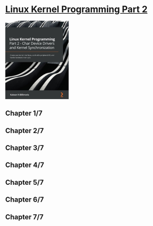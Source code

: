 # [Linux Kernel Programming Part 2](https://www.amazon.com/Linux-Kernel-Programming-Part-Synchronization/dp/180107951X/ref=sr_1_2?crid=157ODC31BDOMQ&keywords=linux+kernel+programming&qid=1662213659&sprefix=%2Caps%2C2646&sr=8-2)
<img alt="9781801079518" src="../covers/9781801079518.jpg" width="200"/>


## Chapter 1/7
## Chapter 2/7
## Chapter 3/7
## Chapter 4/7
## Chapter 5/7
## Chapter 6/7
## Chapter 7/7
